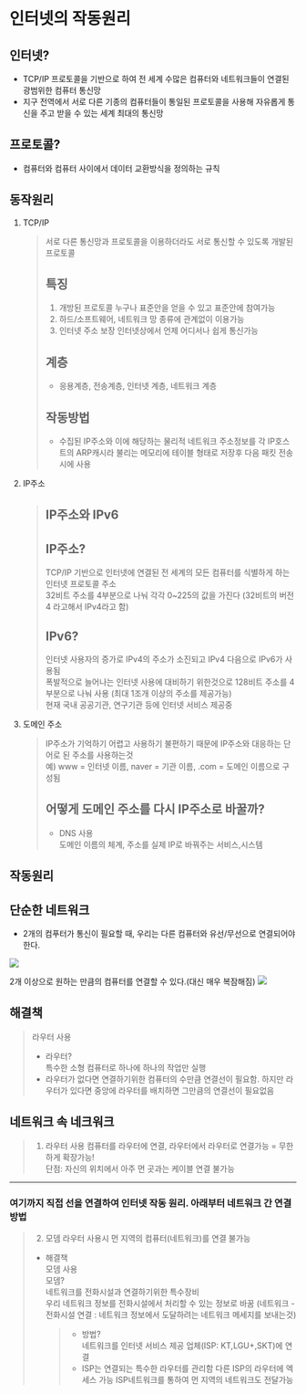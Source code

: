 # 인터넷의 작동원리
## 인터넷?
- TCP/IP 프로토콜을 기반으로 하여 전 세계 수많은 컴퓨터와 네트워크들이 연결된 광범위한 컴퓨터 통신망
- 지구 전역에서 서로 다른 기종의 컴퓨터들이 통일된 프로토콜을 사용해 자유롭게 통신을 주고 받을 수 있는 세계 최대의 통신망

## 프로토콜?
- 컴퓨터와 컴퓨터 사이에서 데이터 교환방식을 정의하는 규칙

## 동작원리
1. TCP/IP 
    >서로 다른 통신망과 프로토콜을 이용하더라도 서로 통신할 수 있도록 개발된 프로토콜
    > ## 특징 
    > 1. 개방된 프로토콜
    >누구나 표준안을 얻을 수 있고 표준안에 참여가능
    >2. 하드/소프트웨어, 네트워크 망 종류에 관계없이 이용가능
    >3. 인터넷 주소 보장
    >인터넷상에서 언제 어디서나 쉽게 통신가능 
    > ## 계층
    >- 응용계층, 전송계층, 인터넷 계층, 네트워크 계층
    > ## 작동방법
    > - 수집된 IP주소와 이에 해당하는 물리적 네트워크 주소정보를 각 IP호스트의 ARP캐시라 불리는 메모리에 테이블 형태로 저장후 다음 패킷 전송시에 사용

2. IP주소 
    > ## IP주소와 IPv6
    > ## IP주소?
    >TCP/IP 기반으로 인터넷에 연결된 전 세계의 모든 컴퓨터를 식별하게 하는 인터넷 프로토콜 주소   
    > 32비트 주소를 4부분으로 나눠 각각 0~225의 값을 가진다 (32비트의 버전 4 라고해서 IPv4라고 함)
    > ## IPv6?
    > 인터넷 사용자의 증가로 IPv4의 주소가 소진되고 IPv4 다음으로 IPv6가 사용됨   
    > 폭발적으로 늘어나는 인터넷 사용에 대비하기 위한것으로
    > 128비트 주소를 4부분으로 나눠 사용 (최대 1조개 이상의 주소를 제공가능)   
    >현재 국내 공공기관, 연구기관 등에 인터넷 서비스 제공중

3. 도메인 주소
    > IP주소가 기억하기 어렵고 사용하기 불편하기 때문에 IP주소와 대응하는 단어로 된 주소를 사용하는것   
    >예) www = 인터넷 이름, naver = 기관 이름, .com = 도메인 이름으로 구성됨
    > ## 어떻게 도메인 주소를 다시 IP주소로 바꿀까?
    > - DNS 사용   
    >   도메인 이름의 체계, 주소를 실제 IP로 바꿔주는 서비스,시스템


    
## 작동원리
 ## 단순한 네트워크
- 2개의 컴푸터가 통신이 필요할 때, 우리는 다른 컴퓨터와 유선/무선으로 연결되어야한다.
 <img src ="https://mdn.mozillademos.org/files/8443/internet-schema-2.png" >

2개 이상으로 원하는 만큼의 컴퓨터를 연결할 수 있다.(대신 매우 복잠해짐)
 <img src ="https://mdn.mozillademos.org/files/8443/internet-schema-2.png" >

## 해결책
>라우터 사용
>- 라우터?   
>특수한 소형 컴퓨터로 하나에 하나의 작업만 실행   
>- 라우터가 없다면 연결하기위한 컴퓨터의 수만큼 연결선이 필요함.   하지만 라우터가 있다면 중앙에 라우터를 배치하면 그만큼의 연결선이 필요없음
## 네트워크 속 네크워크
> 1. 라우터 사용
> 컴퓨터를 라우터에 연결, 라우터에서 라우터로 연결가능 = 무한하게 확장가능!   
단점: 자신의 위치에서 아주 먼 곳과는 케이블 연결 불가능
<hr/>

### 여기까지 직접 선을 연결하여 인터넷 작동 원리. 아래부터 네트워크 간 연결방법

> 2. 모뎀 
> 라우터 사용시 먼 지역의 컴퓨터(네트워크)를 연결 불가능   
>- 해결책   
> 모뎀 사용   
> 모뎀?   
>네트워크를 전화시설과 연결하기위한 특수장비   
>우리 네트워크 정보를 전화시설에서 처리할 수 있는 정보로 바꿈
>(네트워크 - 전화시설 연결 : 네트워크 정보에서 도달하려는 네트워크 메세지를 보내는것)
>   >- 방법?   
>   > 네트워크를 인터넷 서비스 제공 업체(ISP: KT,LGU+,SKT)에 연결
>   > - ISP는 연결되는 특수한 라우터를 관리함   다른 ISP의 라우터에 엑세스 가능   ISP네트워크를 통하여 먼 지역의 네트워크도 전달가능
